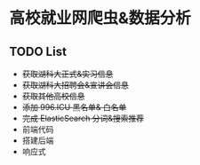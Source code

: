 # 高校就业网爬虫&数据分析

## TODO List
- ~~获取湖科大正式&实习信息~~
- ~~获取湖科大招聘会&宣讲会信息~~
- ~~获取其他高校信息~~
- ~~添加 996.ICU 黑名单& 白名单~~
- ~~完成 ElasticSearch 分词&搜索推荐~~
- 前端代码
- 搭建后端
- 响应式
